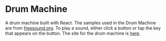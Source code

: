 # Drum Machine
A drum machine built with React. The samples used in the Drum Machine are from [freesound.org](https://freesound.org/). 
To play a sound, either click a button or tap the key that appears on the button. The site for the drum machine is [here](https://andrewlubrino.github.io/drum-machine/).
